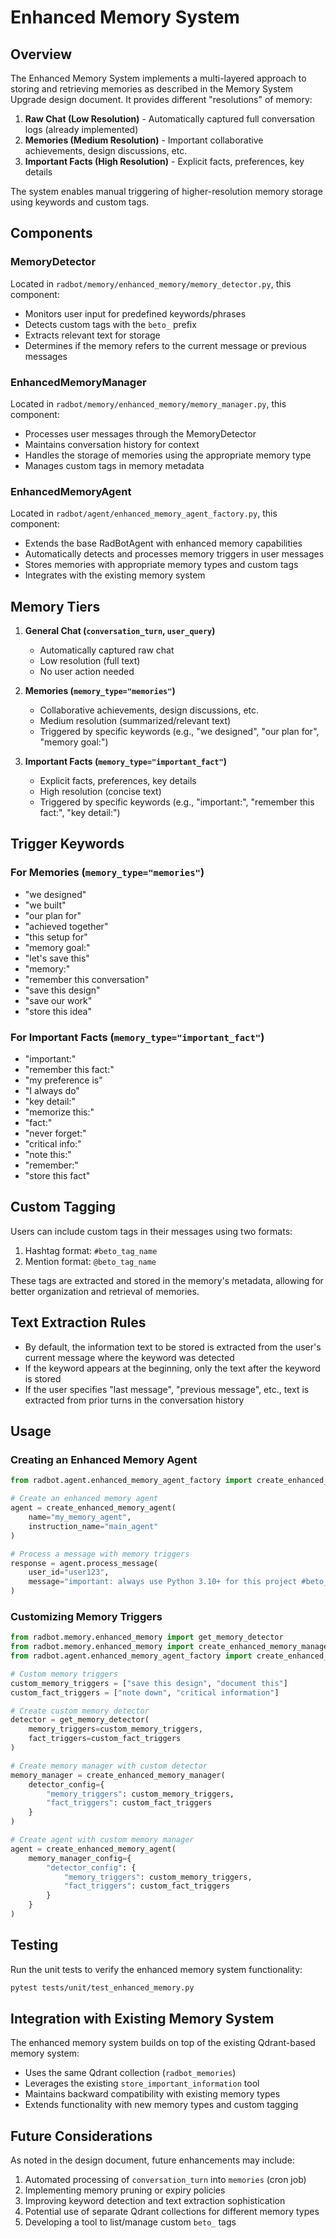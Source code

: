 # Enhanced Memory System

## Overview

The Enhanced Memory System implements a multi-layered approach to storing and retrieving memories as described in the Memory System Upgrade design document. It provides different "resolutions" of memory:

1. **Raw Chat (Low Resolution)** - Automatically captured full conversation logs (already implemented)
2. **Memories (Medium Resolution)** - Important collaborative achievements, design discussions, etc.
3. **Important Facts (High Resolution)** - Explicit facts, preferences, key details

The system enables manual triggering of higher-resolution memory storage using keywords and custom tags.

## Components

### MemoryDetector

Located in `radbot/memory/enhanced_memory/memory_detector.py`, this component:

- Monitors user input for predefined keywords/phrases
- Detects custom tags with the `beto_` prefix
- Extracts relevant text for storage
- Determines if the memory refers to the current message or previous messages

### EnhancedMemoryManager

Located in `radbot/memory/enhanced_memory/memory_manager.py`, this component:

- Processes user messages through the MemoryDetector
- Maintains conversation history for context
- Handles the storage of memories using the appropriate memory type
- Manages custom tags in memory metadata

### EnhancedMemoryAgent

Located in `radbot/agent/enhanced_memory_agent_factory.py`, this component:

- Extends the base RadBotAgent with enhanced memory capabilities
- Automatically detects and processes memory triggers in user messages
- Stores memories with appropriate memory types and custom tags
- Integrates with the existing memory system

## Memory Tiers

1. **General Chat (`conversation_turn`, `user_query`)**
   - Automatically captured raw chat
   - Low resolution (full text)
   - No user action needed

2. **Memories (`memory_type="memories"`)**
   - Collaborative achievements, design discussions, etc.
   - Medium resolution (summarized/relevant text)
   - Triggered by specific keywords (e.g., "we designed", "our plan for", "memory goal:")

3. **Important Facts (`memory_type="important_fact"`)**
   - Explicit facts, preferences, key details
   - High resolution (concise text)
   - Triggered by specific keywords (e.g., "important:", "remember this fact:", "key detail:")

## Trigger Keywords

### For Memories (`memory_type="memories"`)

- "we designed"
- "we built"
- "our plan for"
- "achieved together"
- "this setup for"
- "memory goal:"
- "let's save this"
- "memory:"
- "remember this conversation"
- "save this design"
- "save our work"
- "store this idea"

### For Important Facts (`memory_type="important_fact"`)

- "important:"
- "remember this fact:"
- "my preference is"
- "I always do"
- "key detail:"
- "memorize this:"
- "fact:"
- "never forget:"
- "critical info:"
- "note this:"
- "remember:"
- "store this fact"

## Custom Tagging

Users can include custom tags in their messages using two formats:

1. Hashtag format: `#beto_tag_name`
2. Mention format: `@beto_tag_name`

These tags are extracted and stored in the memory's metadata, allowing for better organization and retrieval of memories.

## Text Extraction Rules

- By default, the information text to be stored is extracted from the user's current message where the keyword was detected
- If the keyword appears at the beginning, only the text after the keyword is stored
- If the user specifies "last message", "previous message", etc., text is extracted from prior turns in the conversation history

## Usage

### Creating an Enhanced Memory Agent

```python
from radbot.agent.enhanced_memory_agent_factory import create_enhanced_memory_agent

# Create an enhanced memory agent
agent = create_enhanced_memory_agent(
    name="my_memory_agent",
    instruction_name="main_agent"
)

# Process a message with memory triggers
response = agent.process_message(
    user_id="user123",
    message="important: always use Python 3.10+ for this project #beto_coding"
)
```

### Customizing Memory Triggers

```python
from radbot.memory.enhanced_memory import get_memory_detector
from radbot.memory.enhanced_memory import create_enhanced_memory_manager
from radbot.agent.enhanced_memory_agent_factory import create_enhanced_memory_agent

# Custom memory triggers
custom_memory_triggers = ["save this design", "document this"]
custom_fact_triggers = ["note down", "critical information"]

# Create custom memory detector
detector = get_memory_detector(
    memory_triggers=custom_memory_triggers,
    fact_triggers=custom_fact_triggers
)

# Create memory manager with custom detector
memory_manager = create_enhanced_memory_manager(
    detector_config={
        "memory_triggers": custom_memory_triggers,
        "fact_triggers": custom_fact_triggers
    }
)

# Create agent with custom memory manager
agent = create_enhanced_memory_agent(
    memory_manager_config={
        "detector_config": {
            "memory_triggers": custom_memory_triggers,
            "fact_triggers": custom_fact_triggers
        }
    }
)
```

## Testing

Run the unit tests to verify the enhanced memory system functionality:

```bash
pytest tests/unit/test_enhanced_memory.py
```

## Integration with Existing Memory System

The enhanced memory system builds on top of the existing Qdrant-based memory system:

- Uses the same Qdrant collection (`radbot_memories`)
- Leverages the existing `store_important_information` tool
- Maintains backward compatibility with existing memory types
- Extends functionality with new memory types and custom tagging

## Future Considerations

As noted in the design document, future enhancements may include:

1. Automated processing of `conversation_turn` into `memories` (cron job)
2. Implementing memory pruning or expiry policies
3. Improving keyword detection and text extraction sophistication
4. Potential use of separate Qdrant collections for different memory types
5. Developing a tool to list/manage custom `beto_` tags
